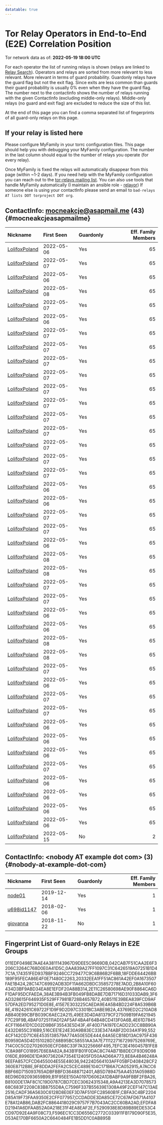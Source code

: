 ```yaml
---
datatable: true
---
```



# Tor Relay Operators in End-to-End (E2E) Correlation Position

Tor network data as of: **2022-05-19 18:00 UTC**

For each operator the list of running relays is shown (relays are linked to [Relay Search](https://metrics.torproject.org/rs.html)).
Operators and relays are sorted from more relevant to less relevant. More relevant in terms of guard probability.
Guardonly relays have the guard flag but not the exit flag.
Since exits are less common than guards their guard probability is usually 0% even when they have the guard flag.
The number next to the contactinfo shows the number of relays running with the given ContactInfo (excluding middle-only relays).
Middle-only relays (no guard and exit flag) are excluded to reduce the size of this list.

At the end of this page you can find a comma separated list of fingerprints of all guard-only relays on this page.

## If your relay is listed here
Please configure MyFamily in your torrc configuration files.
This page should help you with debugging your MyFamily configuration. The number in the last column should equal to the number of
relays you operate (for every relay).

Once MyFamily is fixed the relays will automatically disappear from this page (within ~1-2 days).
If you need help with the MyFamily configuration you can reach out to the
[tor-relays mailing list](https://lists.torproject.org/cgi-bin/mailman/listinfo/tor-relays).
You can also use tools that handle MyFamily automatically (I maintain an ansible role - 
[relayor](https://medium.com/@nusenu/deploying-tor-relays-with-ansible-6612593fa34d))
If someone else is using your contactInfo please send an email to ```bad-relays AT lists DOT torproject DOT org```.


## ContactInfo: mocneakcje@asapmail.me (43) {#mocneakcjeasapmailme}

| Nickname                                                                                                 | First Seen   | Guardonly   |   Eff. Family Members |
|:---------------------------------------------------------------------------------------------------------|:-------------|:------------|----------------------:|
| [LolifoxPoland](https://metrics.torproject.org/rs.html#details/AB5D789475AA4531A05988D8ED96D92093659B99) | 2022-05-06   | Yes         |                    65 |
| [LolifoxPoland](https://metrics.torproject.org/rs.html#details/B1F95EE150A0197D6062A1DBABF9A9FBBF2FBA26) | 2022-05-07   | Yes         |                    65 |
| [LolifoxPoland](https://metrics.torproject.org/rs.html#details/042CAB7F51CAA2E6F3206C3264C768D0E0A41D5C) | 2022-05-06   | Yes         |                    65 |
| [LolifoxPoland](https://metrics.torproject.org/rs.html#details/2B8A10F60434D3BF9ABD34EA8E1EFDF20A88B314) | 2022-05-08   | Yes         |                    65 |
| [LolifoxPoland](https://metrics.torproject.org/rs.html#details/7EFC3E4160457B1FE81C8A98FC018957E6E8A82A) | 2022-05-07   | Yes         |                    65 |
| [LolifoxPoland](https://metrics.torproject.org/rs.html#details/8996DE1DA9073620A7354E12405FD50AAD66A773) | 2022-05-06   | Yes         |                    65 |
| [LolifoxPoland](https://metrics.torproject.org/rs.html#details/EFDFA8D21941A6DFAAB52A0A218E31F4EA8EAF2E) | 2022-05-07   | Yes         |                    65 |
| [LolifoxPoland](https://metrics.torproject.org/rs.html#details/415E7E303225CAEDA9E4A5B4BD224F8A539B6B8E) | 2022-05-07   | Yes         |                    65 |
| [LolifoxPoland](https://metrics.torproject.org/rs.html#details/843B1FB01F0DAC8C74AB71B8DECF93D9D98016DE) | 2022-05-07   | Yes         |                    65 |
| [LolifoxPoland](https://metrics.torproject.org/rs.html#details/CCDADDE3DA85CE72C67AFD671A4107E78A12AB86) | 2022-05-07   | Yes         |                    65 |
| [LolifoxPoland](https://metrics.torproject.org/rs.html#details/011EDF0498E7AAE4A3811143967D9DEE5C9669DB) | 2022-05-07   | Yes         |                    65 |
| [LolifoxPoland](https://metrics.torproject.org/rs.html#details/8E8A4B46248A9EEFA857CFCD6455004E55E48036) | 2022-05-07   | Yes         |                    65 |
| [LolifoxPoland](https://metrics.torproject.org/rs.html#details/516CEE1E24E30A9B83EC33E3474ABF2D034A1F99) | 2022-05-07   | Yes         |                    65 |
| [LolifoxPoland](https://metrics.torproject.org/rs.html#details/64A5ECB18D13AC975F436B0959DA5D4D151028D7) | 2022-05-07   | Yes         |                    65 |
| [LolifoxPoland](https://metrics.torproject.org/rs.html#details/4BAF0725111AD12AF5AF4BA4F64B48CD413F0A6B) | 2022-05-07   | Yes         |                    65 |
| [LolifoxPoland](https://metrics.torproject.org/rs.html#details/174351FED937BBF9246CC729477C9C6B86B2F6BB) | 2022-05-07   | Yes         |                    65 |
| [LolifoxPoland](https://metrics.torproject.org/rs.html#details/40B511E39BEA839FCD9AF57DFA2ED795271D0E8E) | 2022-05-07   | Yes         |                    65 |
| [LolifoxPoland](https://metrics.torproject.org/rs.html#details/B8100DE17AF8C1C19D0787CBD7CEC30624315348) | 2022-05-06   | Yes         |                    65 |
| [LolifoxPoland](https://metrics.torproject.org/rs.html#details/CADF36A5630C6128D8E0EF3D7AF510FC28560B1F) | 2022-05-06   | Yes         |                    65 |
| [LolifoxPoland](https://metrics.torproject.org/rs.html#details/38AE3B94B3FB049FB8DABE7DB71716D31033DAB9) | 2022-05-07   | Yes         |                    65 |
| [LolifoxPoland](https://metrics.torproject.org/rs.html#details/A7ACC6BBF66D715093765ADBFBBFD36488712401) | 2022-05-07   | Yes         |                    65 |
| [LolifoxPoland](https://metrics.torproject.org/rs.html#details/F596EC1CC3D6556C2772C033911FB179D90F5E35) | 2022-05-06   | Yes         |                    65 |
| [LolifoxPoland](https://metrics.torproject.org/rs.html#details/4F40D71A197ECADD23CC8BB90AE432D855C316B9) | 2022-05-08   | Yes         |                    65 |
| [LolifoxPoland](https://metrics.torproject.org/rs.html#details/9F8DDA2FEFA2C5CEC489E104C171B6A7CA052915) | 2022-05-08   | Yes         |                    65 |
| [LolifoxPoland](https://metrics.torproject.org/rs.html#details/94224D564103AFF05BFD408428CF2360E8712B8E) | 2022-05-07   | Yes         |                    65 |
| [LolifoxPoland](https://metrics.torproject.org/rs.html#details/714C0C5CD27026050ECFD88C33F7A3225666F495) | 2022-05-07   | Yes         |                    65 |
| [LolifoxPoland](https://metrics.torproject.org/rs.html#details/F5290938E8D89B89EDE53C4CD97D92E4A9F08C73) | 2022-05-06   | Yes         |                    65 |
| [LolifoxPoland](https://metrics.torproject.org/rs.html#details/0AA839A27FF1097C31C6426519A07251B1D47C1A) | 2022-05-06   | Yes         |                    65 |
| [LolifoxPoland](https://metrics.torproject.org/rs.html#details/2E11C26580698AE90F8864CA6DF1DAF95DCFAEDA) | 2022-05-08   | Yes         |                    65 |
| [LolifoxPoland](https://metrics.torproject.org/rs.html#details/18FDDE64426BB189F95FECA86E4F0E71480C2263) | 2022-05-08   | Yes         |                    65 |
| [LolifoxPoland](https://metrics.torproject.org/rs.html#details/5524CF142CD71C6E4535138579A774A50E5DE444) | 2022-05-07   | Yes         |                    65 |
| [LolifoxPoland](https://metrics.torproject.org/rs.html#details/20332EEA1FF51AC861A42EF0A1673507FAE1B424) | 2022-05-06   | Yes         |                    65 |
| [LolifoxPoland](https://metrics.torproject.org/rs.html#details/49EE3D4DA81379CF27509B19FA621945F7C29F9B) | 2022-05-07   | Yes         |                    65 |
| [LolifoxPoland](https://metrics.torproject.org/rs.html#details/28C147C6992ADB3DF11A662DBDC35857278E7ADD) | 2022-05-07   | Yes         |                    65 |
| [LolifoxPoland](https://metrics.torproject.org/rs.html#details/68B95BC58551AA3A7E711122716729975269769E) | 2022-05-06   | Yes         |                    65 |
| [LolifoxPoland](https://metrics.torproject.org/rs.html#details/43769ED2C210AD8AB840E99CBFB039C6AEC2A215) | 2022-05-06   | Yes         |                    65 |
| [LolifoxPoland](https://metrics.torproject.org/rs.html#details/C7596F337B55639E1308A49F2CEF147C13AE2516) | 2022-05-06   | Yes         |                    65 |
| [LolifoxPoland](https://metrics.torproject.org/rs.html#details/3F6AD328615F646935F529FF7981B728B4657B72) | 2022-05-07   | Yes         |                    65 |
| [LolifoxPoland](https://metrics.torproject.org/rs.html#details/4E61D78454CF116641D1CD02D9B6F35543E5D43F) | 2022-05-06   | Yes         |                    65 |
| [LolifoxPoland](https://metrics.torproject.org/rs.html#details/DAB2FC8864418029C9757F7B7043AC2CC60BA2AD) | 2022-05-06   | Yes         |                    65 |
| [LolifoxPoland](https://metrics.torproject.org/rs.html#details/CBFA3C4BF2204D85A19F73FAA9350E2CFF077957) | 2022-05-06   | Yes         |                    65 |
| [LolifoxPoland](https://metrics.torproject.org/rs.html#details/41924261C69722F1D9F9D2D97C3301BC3ABE9B2A) | 2022-05-06   | Yes         |                    65 |
| [LolifoxPoland](https://metrics.torproject.org/rs.html#details/3ED0689AB3CF085AC99925E5B3DE0CB3AFFF0B98) | 2022-05-15   | No          |                     2 |

## ContactInfo: &lt;nobody AT example dot com&gt; (3) {#nobody-at-example-dot-com}

| Nickname                                                                                              | First Seen   | Guardonly   |   Eff. Family Members |
|:------------------------------------------------------------------------------------------------------|:-------------|:------------|----------------------:|
| [node01](https://metrics.torproject.org/rs.html#details/D53AE170BF6650A2C6640484FE1B5DD1C0AB895B)     | 2019-12-14   | Yes         |                     1 |
| [u698id1147](https://metrics.torproject.org/rs.html#details/A9A4213EA3D707857368C683F2208C83B8755D8A) | 2018-02-06   | Yes         |                     1 |
| [giovanna](https://metrics.torproject.org/rs.html#details/1137AB1F84EC2D52DFB1915717F14FF1A10EB392)   | 2018-11-22   | No          |                     1 |


## Fingerprint List of Guard-only Relays in E2E Groups

011EDF0498E7AAE4A3811143967D9DEE5C9669DB,042CAB7F51CAA2E6F3206C3264C768D0E0A41D5C,0AA839A27FF1097C31C6426519A07251B1D47C1A,174351FED937BBF9246CC729477C9C6B86B2F6BB,18FDDE64426BB189F95FECA86E4F0E71480C2263,20332EEA1FF51AC861A42EF0A1673507FAE1B424,28C147C6992ADB3DF11A662DBDC35857278E7ADD,2B8A10F60434D3BF9ABD34EA8E1EFDF20A88B314,2E11C26580698AE90F8864CA6DF1DAF95DCFAEDA,38AE3B94B3FB049FB8DABE7DB71716D31033DAB9,3F6AD328615F646935F529FF7981B728B4657B72,40B511E39BEA839FCD9AF57DFA2ED795271D0E8E,415E7E303225CAEDA9E4A5B4BD224F8A539B6B8E,41924261C69722F1D9F9D2D97C3301BC3ABE9B2A,43769ED2C210AD8AB840E99CBFB039C6AEC2A215,49EE3D4DA81379CF27509B19FA621945F7C29F9B,4BAF0725111AD12AF5AF4BA4F64B48CD413F0A6B,4E61D78454CF116641D1CD02D9B6F35543E5D43F,4F40D71A197ECADD23CC8BB90AE432D855C316B9,516CEE1E24E30A9B83EC33E3474ABF2D034A1F99,5524CF142CD71C6E4535138579A774A50E5DE444,64A5ECB18D13AC975F436B0959DA5D4D151028D7,68B95BC58551AA3A7E711122716729975269769E,714C0C5CD27026050ECFD88C33F7A3225666F495,7EFC3E4160457B1FE81C8A98FC018957E6E8A82A,843B1FB01F0DAC8C74AB71B8DECF93D9D98016DE,8996DE1DA9073620A7354E12405FD50AAD66A773,8E8A4B46248A9EEFA857CFCD6455004E55E48036,94224D564103AFF05BFD408428CF2360E8712B8E,9F8DDA2FEFA2C5CEC489E104C171B6A7CA052915,A7ACC6BBF66D715093765ADBFBBFD36488712401,AB5D789475AA4531A05988D8ED96D92093659B99,B1F95EE150A0197D6062A1DBABF9A9FBBF2FBA26,B8100DE17AF8C1C19D0787CBD7CEC30624315348,A9A4213EA3D707857368C683F2208C83B8755D8A,C7596F337B55639E1308A49F2CEF147C13AE2516,CADF36A5630C6128D8E0EF3D7AF510FC28560B1F,CBFA3C4BF2204D85A19F73FAA9350E2CFF077957,CCDADDE3DA85CE72C67AFD671A4107E78A12AB86,DAB2FC8864418029C9757F7B7043AC2CC60BA2AD,EFDFA8D21941A6DFAAB52A0A218E31F4EA8EAF2E,F5290938E8D89B89EDE53C4CD97D92E4A9F08C73,F596EC1CC3D6556C2772C033911FB179D90F5E35,D53AE170BF6650A2C6640484FE1B5DD1C0AB895B